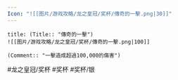 ```yaml
---
Icon: "![[图片/游戏攻略/龙之皇冠/奖杯/傳奇的一擊.png|30]]"
---
```

```ad-common-silver-trophy
title: (Title:: "傳奇的一擊")
![[图片/游戏攻略/龙之皇冠/奖杯/傳奇的一擊.png|100]]

(Comment:: "一擊造成超過100,000的傷害")
```

#龙之皇冠/奖杯 #奖杯 #奖杯/银
